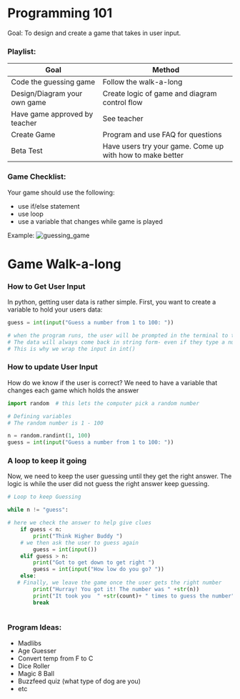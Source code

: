# Programming 101

Goal: To design and create a game that takes in user input.

### Playlist:

| Goal                                        | Method         
| --------------------------------------------|------------------------------------------------------------------------------
| Code the guessing game                      | Follow the walk-a-long
| Design/Diagram your own game                | Create logic of game and diagram control flow
| Have game approved by teacher               | See teacher
| Create Game                                 | Program and use FAQ for questions
| Beta Test                                   | Have users try your game. Come up with how to make better


### Game Checklist:
Your game should use the following:
- use if/else statement
- use loop
- use a variable that changes while game is played

Example:
![guessing_game](https://github.com/kyle1james/9th_grade_boot_camp/blob/master/0/guess.png)

# Game Walk-a-long

### How to Get User Input

In python, getting user data is rather simple. 
First, you want to create a variable to hold your users data:

```python
guess = int(input("Guess a number from 1 to 100: "))

# when the program runs, the user will be prompted in the terminal to type in a number.
# The data will always come back in string form- even if they type a number
# This is why we wrap the input in int() 

```

### How to update User Input
How do we know if the user is correct? We need to have a variable that changes each game which holds the answer


```python
import random  # this lets the computer pick a random number

# Defining variables
# The random number is 1 - 100

n = random.randint(1, 100)
guess = int(input("Guess a number from 1 to 100: "))
```
### A loop to keep it going
Now, we need to keep the user guessing until they get the right answer. The logic is while the user did not guess the right answer keep guessing.

```python
# Loop to keep Guessing

while n != "guess":

# here we check the answer to help give clues
	if guess < n:
		print("Think Higher Buddy ")
    # we then ask the user to guess again
		guess = int(input())
	elif guess > n:
		print("Got to get down to get right ")
		guess = int(input("How low do you go? "))
	else:
   # Finally, we leave the game once the user gets the right number
		print("Hurray! You got it! The number was " +str(n))
		print("It took you  " +str(count)+ " times to guess the number")
		break
    
```
### Program Ideas:

- Madlibs
- Age Guesser
- Convert temp from F to C
- Dice Roller
- Magic 8 Ball
- Buzzfeed quiz (what type of dog are you)
- etc
